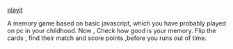 <a href="https://rkmemorygame.netlify.app/">playit</a>

A memory game based on basic javascript, which you have probably played on pc in your childhood. Now , Check how good is your memory.
Flip the cards , find their match and score points ,before you runs out of time.
